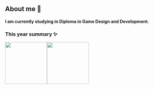 ## About me 👋
#### I am currently studying in Diploma in Game Design and Development.

### This year summary ✨

<img align="" height="137px" src="https://github-readme-stats.vercel.app/api?username=zlkam&hide_title=true&hide_border=true&show_icons=true&include_all_commits=true&line_height=21&bg_color=0,EC6C6C,FFD479,FFFC79,73FA79&theme=graywhite&locale=en" /><img align="" height="137px" src="https://github-readme-stats.vercel.app/api/top-langs/?username=zlkam&hide_title=true&hide_border=true&layout=compact&bg_color=0,73FA79,73FDFF,D783FF&theme=graywhite&locale=en" />
<!--
**ZLKam/ZLKam** is a ✨ _special_ ✨ repository because its `README.md` (this file) appears on your GitHub profile.

Here are some ideas to get you started:

- 🔭 I’m currently working on ...
- 🌱 I’m currently learning ...
- 👯 I’m looking to collaborate on ...
- 🤔 I’m looking for help with ...
- 💬 Ask me about ...
- 📫 How to reach me: ...
- 😄 Pronouns: ...
- ⚡ Fun fact: ...
-->
